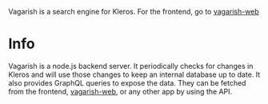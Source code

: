 Vagarish is a search engine for Kleros. For the frontend, go to [vagarish-web](https://github.com/greenlucid/vagarish-web)

# Info

Vagarish is a node.js backend server. It periodically checks for changes in Kleros and will use those changes to keep an internal database up to date.
It also provides GraphQL queries to expose the data. They can be fetched from the frontend, [vagarish-web](https://github.com/greenlucid/vagarish-web), or any other app by using the API.
